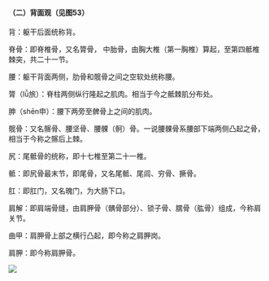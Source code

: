 #### （二）背面观（见图53）

背：躯干后面统称背。

脊骨：即脊椎骨，又名膂骨， 中胎骨，由胸大椎（第一胸椎）算起，至第四骶椎棘突，共二十一节。

腰：躯干背面两侧，肋骨和髋骨之间之空软处统称腰。

膂（lǚ旅）：脊柱两侧纵行隆起之肌肉。相当于今之骶棘肌分布处。

胂（shēn申）：腰下两旁至髀骨上之间的肌肉。

髋骨：又名髂骨、腰坚骨、腰髁（䯊）骨。一说腰髁骨系腰部下端两侧凸起之骨，相当于今称之髂后上棘。

尻：尾骶骨的统称，即十七椎至第二十一椎。

骶：即尻骨最末节，即尾骨，又名尾骶、尾闾、穷骨、撅骨。

肛：即肛门，又名魄门，为大肠下口。

肩解：即肩端骨缝，由肩胛骨（髃骨部分）、锁子骨、臑骨（肱骨）组成，今称肩关节。

曲甲：肩胛骨上部之横行凸起，即今称之肩胛岗。

肩胛：即今称肩胛骨。

![](img/附形体图53、54.jpg)
